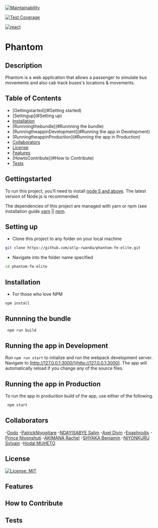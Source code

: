 [![Maintainability](https://api.codeclimate.com/v1/badges/179c5fae9c505c838e74/maintainability)](https://codeclimate.com/github/atlp-rwanda/phantom-fe-elite/maintainability)

[![Test Coverage](https://api.codeclimate.com/v1/badges/179c5fae9c505c838e74/test_coverage)](https://codeclimate.com/github/atlp-rwanda/phantom-fe-elite/test_coverage)

[![react](https://github.com/atlp-rwanda/phantom-fe-elite/actions/workflows/react.yml/badge.svg)](https://github.com/atlp-rwanda/phantom-fe-elite/actions/workflows/react.yml)

# Phantom

## Description

Phantom is a web application that allows a passenger to simulate bus movements and also cab track buses's locations & movements.

## Table of Contents

- [Gettingstarted](#Getting started)
- [Settingup](#Setting up)
- [Installation](#installation)
- [Runnningthebundle](#Runnning the bundle)
- [RunningtheappinDevelopment](#Running the app in Development)
- [RunningtheappinProduction](#Running the app in Production)
- [Collaborators](#Collaborators)
- [License](#license)
- [Features](#Features)
- [HowtoContribute](#How to Contribute)
- [Tests](#Tests)

## Gettingstarted

To run this project, you’ll need to install [node 5 and above](https://nodejs.org/en/). The latest version of Node.js is recommended.

The dependencies of this project are managed with yarn or npm (see installation guide [yarn](https://yarnpkg.com/en/) || [npm](https://www.npmjs.com/).

## Setting up

- Clone this project to any folder on your local machine

```bash
git clone https://github.com/atlp-rwanda/phantom-fe-elite.git
```

- Navigate into the folder name specified

```bash
cd phantom-fe-elite
```

## Installation

- For those who love NPM

```bash
npm install
```

## Runnning the bundle

```bash
 npm run build
```

## Running the app in Development

Run `npm run start` to intialize and run the webpack development server. Navigate to [http://127.0.0.1:3000/](http://127.0.0.1:3000). The app will automatically reload if you change any of the source files.

## Running the app in Production

To run the app in production build of the app, use either of the following.

```bash
 npm start
```

## Collaborators

-[Dodo](#https://github.com/mukunzidd) -[PatrickNiyogitare](#https://github.com/PatrickNiyogitare28) -[NDAYISABYE Salim](#https://github.com/Salim-54) -[Axel Divin](#https://github.com/Xldivin) -[Epaphrodis](#https://github.com/) -[Prince Niyonshuti](#https://github.com/PrinceNiyonshuti) -[AKIMANA Rachel](#https://github.com/) -[SHYAKA Benjamin](#https://github.com/) -[NIYONKURU Sylvain](#https://github.com/) -[Hodal MUHETO](#https://github.com/)

## License

[![License: MIT](https://img.shields.io/badge/License-MIT-brightgreen.svg)](https://opensource.org/licenses/MIT)

## Features

## How to Contribute

## Tests
